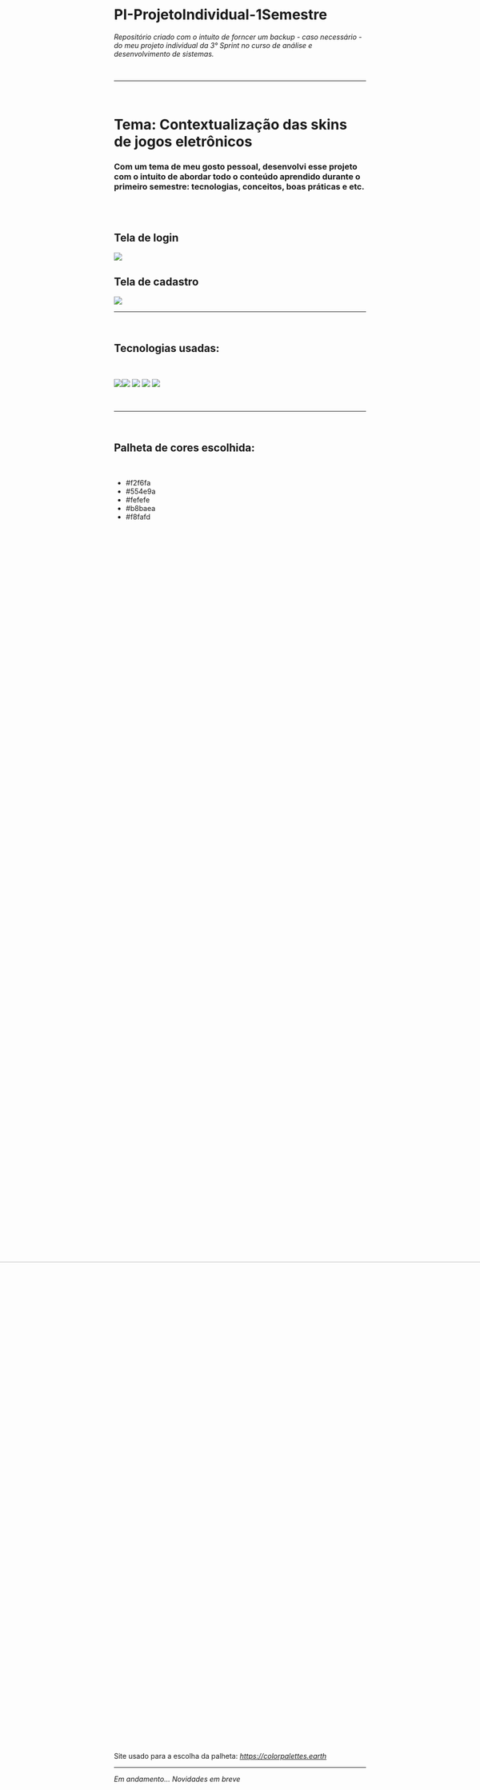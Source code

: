 # PI-ProjetoIndividual-1Semestre
<i>Repositório criado com o intuito de forncer um backup - caso necessário - do meu projeto individual da 3° Sprint no curso de análise e desenvolvimento de sistemas.</i>

<br>

<hr /> <br>

<h1>Tema: Contextualização das skins de jogos eletrônicos</h1>

<h3>Com um tema de meu gosto pessoal, desenvolvi esse projeto com o intuito de abordar todo o conteúdo aprendido durante o primeiro semestre: tecnologias, conceitos, boas práticas e etc.</h3>

<br><br>

<h2>Tela de login</h2>

<img src="https://i.pinimg.com/750x/6b/0c/fc/6b0cfc2aa1007f9f8a6af5495fb8f354.jpg">

<br>

<h2>Tela de cadastro</h2>

<img src="https://i.pinimg.com/750x/91/ba/1b/91ba1b5de01fca2ed9d3f288ad6181a2.jpg">

<br>
<hr />
<br>


<h2> Tecnologias usadas:</h2>

<br>

<img src="https://img.shields.io/badge/HTML5-E34F26?style=for-the-badge&logo=html5&logoColor=white"><img src="https://img.shields.io/badge/CSS3-1572B6?style=for-the-badge&logo=css3&logoColor=white">
<img src="https://img.shields.io/badge/JavaScript-F7DF1E?style=for-the-badge&logo=javascript&logoColor=black">
<img src="https://img.shields.io/badge/Node.js-43853D?style=for-the-badge&logo=node.js&logoColor=white">
<img src="https://img.shields.io/badge/MySQL-005C84?style=for-the-badge&logo=mysql&logoColor=white">

<br>
<hr />
<br>


<h2>Palheta de cores escolhida:</h2> <br>

- #f2f6fa 
- #554e9a 
- #fefefe 
- #b8baea
- #f8fafd 

<br>

<img src="https://bookmarkos.s3.amazonaws.com/uploads/palette_pic/image/2676/large_photo-1589219123229-03469f0bc3ea.jpeg" height="400rem" style="transform: rotate(270deg); display: block; margin-left: 10%; height:60vh">

<br>

Site usado para a escolha da palheta:
<i>https://colorpalettes.earth</i>

<hr />


<i>Em andamento... Novidades em breve</i>
